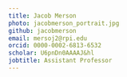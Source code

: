```yaml
---
title: Jacob Merson
photo: jacobmerson_portrait.jpg
github: jacobmerson
email: mersoj2@rpi.edu
orcid: 0000-0002-6813-6532
scholar: U6pnDn0AAAAJ&hl
jobtitle: Assistant Professor
---
```

<!-- https://scholar.google.com/citations?user={{scholar}} -->
<!-- # This is a header {class="text-2xl"} -->
